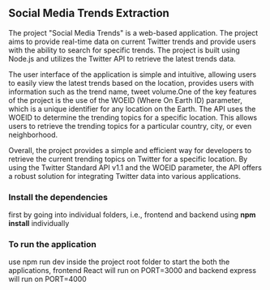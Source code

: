 ## Social Media Trends Extraction
The project "Social Media Trends" is a web-based application. The project aims to provide real-time data on current Twitter trends and provide users with the ability to search for specific trends. The project is built using Node.js and utilizes the Twitter API to retrieve the latest trends data.

The user interface of the application is simple and intuitive, allowing users to easily view the latest trends based on the location, provides users with information such as the trend name, tweet volume.One of the key features of the project is the use of the WOEID (Where On Earth ID) parameter, which is a unique identifier for any location on the Earth. The API uses the WOEID to determine the trending topics for a specific location. This allows users to retrieve the trending topics for a particular country, city, or even neighborhood.

Overall, the project provides a simple and efficient way for developers to retrieve the current trending topics on Twitter for a specific location. By using the Twitter Standard API v1.1 and the WOEID parameter, the API offers a robust solution for integrating Twitter data into various applications.

### Install the dependencies
first by going into individual folders, i.e., frontend and backend using **npm install** individually

### To run the application
use npm run dev inside the project root folder to start the both the applications, frontend React will run on PORT=3000 and backend express will run on PORT=4000
